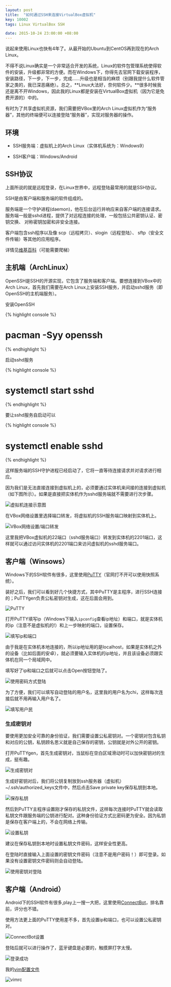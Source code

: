 ```yaml
---
layout: post
title:  "如何通过SSH来连接VirtualBox虚拟机"
key: 10002
tags: Linux VirtualBox SSH

date: 2015-10-24 23:00:00 +08:00
---
```


说起来使用Linux也快有4年了。从最开始的Ubuntu到CentOS再到现在的Arch Linux。

不得不说Linux确实是一个非常适合开发的系统，Linux的软件包管理系统使得软件的安装，升级都非常的方便。而在Windows下，你得先去官网下载安装程序，安装路径，下一步，下一步，完成……升级也是相当的麻烦（别跟我提什么软件管家之类的，我已深恶痛绝）。总之，**Linux大法好，奈何软件少。**很多时候我还是离不开Windows，因此我的Linux都是安装在VirtualBox虚拟机（因为它是免费开源的）中的。

有时为了共享虚拟机资源，我们需要把VBox里的Arch Linux虚拟机作为“服务器”，其他的终端便可以连接登陆“服务器”，实现对服务器的操作。
<!--more-->

## 环境

- SSH服务端：虚拟机上的Arch Linux（实体机系统为：Windows9）

- SSH客户端：Windows/Android

## SSH协议

上面所说的就是远程登录，在Linux世界中，远程登陆最常用的就是SSH协议。

SSH是由客户端和服务端的软件组成的。

服务端是一个守护进程(daemon)，他在后台运行并响应来自客户端的连接请求。服务端一般是sshd进程，提供了对远程连接的处理，一般包括公共密钥认证、密钥交换、 对称密钥加密和非安全连接。

客户端包含ssh程序以及像 scp（远程拷贝）、slogin（远程登陆）、 sftp（安全文件传输）等其他的应用程序。

详情见[维基百科](https://zh.wikipedia.org/wiki/Secure_Shell)（可能需要爬梯）

## 主机端（ArchLinux）

OpenSSH是SSH的开源实现，它包含了服务端和客户端。要想连接到VBox中的Arch Linux，首先我们需要在Arch Linux上安装SSH服务，并启动sshd服务（即OpenSSH的主机端服务）。

安装OpenSSH

{% highlight console %}
# pacman -Syy openssh
{% endhighlight %}

启动sshd服务

{% highlight console %}
# systemctl start sshd
{% endhighlight %}

要让sshd服务自启动可以

{% highlight console %}
# systemctl enable sshd
{% endhighlight %}

这样服务端的SSH守护进程已经启动了，它将一直等待连接请求并对请求进行相应。

因为我们是无法直接连接到虚拟机上的，必须要通过实体机来间接的连接到虚拟机（如下图所示）。如果是直接把实体机作为sshd服务端就不需要进行次步骤。

![虚拟机连接示意图](http://ww2.sinaimg.cn/large/73bd9e13jw1exdn5mgqedj20d609z0ss.jpg)

在VBox网络设置里选择端口转发，将虚拟机的SSH服务端口映射到实体机上。

![VBox网络设置/端口转发](http://ww3.sinaimg.cn/large/73bd9e13jw1ex0xxg0sqnj20hc099t8p.jpg)

这里我把VBox虚拟机的22端口（sshd服务端口）转发到实体机的2201端口，这样就可以通过访问实体机的2201端口来访问虚拟机的sshd服务端口。

## 客户端（Winsows）

Windows下的SSH软件有很多，这里使用[PuTTY](http://www.putty.org/)（官网打不开可以使用快照系统）。

装好之后，我们可以看到好几个快捷方式，其中PuTTY是主程序，进行SSH连接的；PuTTYgen负责公私密钥对生成，这在后面会用到。

![PuTTY](http://ww4.sinaimg.cn/large/73bd9e13jw1exdp9flr7lj204k072aa8.jpg)

打开PuTTY填写ip（Windows下输入```ipconfig```查看ip地址）和端口，就是实体机的ip（注意不是虚拟机的!）和上一步映射的端口，设置保存。

![填写ip和端口](http://ww4.sinaimg.cn/large/73bd9e13jw1ex0xxh007qj20ck0c5aag.jpg)

由于我是在实体机本地连接的，所以ip地址用的是localhost，如果是实体机之外的设备（比如后面的安卓），就必须要输入实体机的ip地址，并且该设备必须跟实体机在同一个局域网中。

填写好了ip和端口之后就可以点击Open按钮登陆了。

![使用密码方式登陆](http://ww3.sinaimg.cn/large/73bd9e13jw1ex0xxl9bj9j20id0bmgli.jpg)

为了方便，我们可以填写自动登陆的用户名，这里我的用户名为chi，这样每次连接后就不用再输入用户名了。

![填写用户民](http://ww3.sinaimg.cn/large/73bd9e13jw1ex0xxhp0zpj20ck0c5glx.jpg)

### 生成密钥对

要使用更加安全可靠的身份验证，我们需要设置公私密钥对。一个密钥对包含私钥和对应的公钥，私钥顾名思义就是自己保存的密钥，公钥就是对外公开的密钥。

打开PuTTYgen，首先生成密钥对，当鼠标在空白区域滑动时可以加快密钥对的生成，挺有趣。

![生成密钥对](http://ww4.sinaimg.cn/large/73bd9e13jw1ex0xxjphp5j20db0cygls.jpg)

生成好密钥对后，我们将公钥复制放到ssh服务器（虚拟机）~/.ssh/authorized_keys文件中，然后点击Save private key保存私钥到本地。

![保存私钥](http://ww2.sinaimg.cn/large/73bd9e13jw1ex0xxk1dexj20db0cy0tc.jpg)

然后到PuTTY主程序设置刚才保存的私钥文件，这样每次连接时PuTTY就会读取私钥文件跟服务端的公钥进行配对。这种身份验证方式比密码更为安全。因为私钥是保存在客户端上的，不会在网络上传输。

![设置私钥](http://ww2.sinaimg.cn/large/73bd9e13jw1ex0xxiw0wlj20ck0c50t4.jpg)

建议在保存私钥到本地时设置私钥文件密码，这样安全性更高。

在登陆时直接输入上面设置的密钥文件密码（注意不是用户密码！）即可登录。如果没有设置密钥文件密码则会自动登陆。

![使用密钥对登陆](http://ww3.sinaimg.cn/large/73bd9e13jw1exdos2mzglj20id0bmgli.jpg)

## 客户端（Android）

Android下的SSH软件有很多,play上一搜一大把，这里使用[ConnectBot](https://play.google.com/store/apps/details?id=org.connectbot&hl=zh-CN)，排名靠前，评分也不错。

使用方法更上面的PuTTY使用差不多，首先设置ip和端口，也可以设置公私密钥对。

![ConnectBot设置](http://ww4.sinaimg.cn/large/73bd9e13jw1exdrnkq13tj218g1z447u.jpg)

登陆后就可以进行操作了，蓝牙键盘是必要的，触摸屏打字太慢。

![登录成功](http://ww3.sinaimg.cn/large/73bd9e13jw1exdrnjix2uj218g1z4qfh.jpg)

我的[vim配置文件](https://github.com/kitian616/vimrc)

![vimrc](http://ww2.sinaimg.cn/large/73bd9e13jw1exdrnih755j218g1z47n8.jpg)
